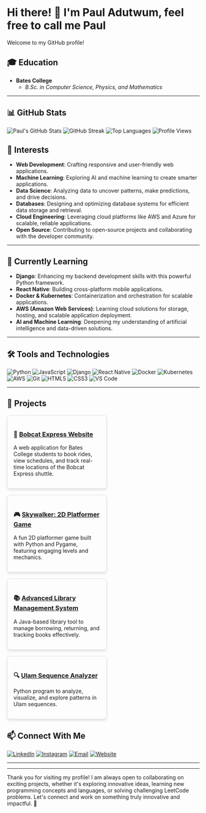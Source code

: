 # Hi there! 👋 I'm Paul Adutwum, feel free to call me Paul

Welcome to my GitHub profile! 



## 🎓 Education
- **Bates College**  
  - *B.Sc. in Computer Science, Physics, and Mathematics*

---

## 📊 GitHub Stats
![Paul's GitHub Stats](https://github-readme-stats.vercel.app/api?username=PaulAdutwum&show_icons=true&theme=radical)
![GitHub Streak](https://github-readme-streak-stats.herokuapp.com/?user=PaulAdutwum&theme=radical)
![Top Languages](https://github-readme-stats.vercel.app/api/top-langs/?username=PaulAdutwum&layout=compact&theme=radical)
![Profile Views](https://komarev.com/ghpvc/?username=PaulAdutwum&color=blue)





## 🌟 Interests
- **Web Development**: Crafting responsive and user-friendly web applications.
- **Machine Learning**: Exploring AI and machine learning to create smarter applications.
- **Data Science**: Analyzing data to uncover patterns, make predictions, and drive decisions.
- **Databases**: Designing and optimizing database systems for efficient data storage and retrieval.
- **Cloud Engineering**: Leveraging cloud platforms like AWS and Azure for scalable, reliable applications.
- **Open Source**: Contributing to open-source projects and collaborating with the developer community.
---

## 🌱 Currently Learning
- **Django**: Enhancing my backend development skills with this powerful Python framework.
- **React Native**: Building cross-platform mobile applications.
- **Docker & Kubernetes**: Containerization and orchestration for scalable applications.
- **AWS (Amazon Web Services)**: Learning cloud solutions for storage, hosting, and scalable application deployment.
- **AI and Machine Learning**: Deepening my understanding of artificial intelligence and data-driven solutions.

---

## 🛠️ Tools and Technologies
![Python](https://img.shields.io/badge/Python-3776AB?style=flat-square&logo=python&logoColor=white)
![JavaScript](https://img.shields.io/badge/JavaScript-F7DF1E?style=flat-square&logo=javascript&logoColor=black)
![Django](https://img.shields.io/badge/Django-092E20?style=flat-square&logo=django&logoColor=white)
![React Native](https://img.shields.io/badge/React%20Native-20232A?style=flat-square&logo=react&logoColor=61DAFB)
![Docker](https://img.shields.io/badge/Docker-2496ED?style=flat-square&logo=docker&logoColor=white)
![Kubernetes](https://img.shields.io/badge/Kubernetes-326CE5?style=flat-square&logo=kubernetes&logoColor=white)
![AWS](https://img.shields.io/badge/AWS-232F3E?style=flat-square&logo=amazon-aws&logoColor=white)
![Git](https://img.shields.io/badge/Git-F05032?style=flat-square&logo=git&logoColor=white)
![HTML5](https://img.shields.io/badge/HTML5-E34F26?style=flat-square&logo=html5&logoColor=white)
![CSS3](https://img.shields.io/badge/CSS3-1572B6?style=flat-square&logo=css3&logoColor=white)
![VS Code](https://img.shields.io/badge/VS%20Code-007ACC?style=flat-square&logo=visual-studio-code&logoColor=white)

---

## 💼 Projects

<div style="display: flex; flex-wrap: wrap; gap: 16px;">

  <div style="border: 1px solid #ddd; border-radius: 8px; padding: 16px; width: 45%; box-shadow: 0 4px 6px rgba(0, 0, 0, 0.1);">
    <h3>🚌 <a href="https://github.com/PaulAdutwum/Bobcat_Website" target="_blank">Bobcat Express Website</a></h3>
    <p>A web application for Bates College students to book rides, view schedules, and track real-time locations of the Bobcat Express shuttle.</p>
  </div>

  <div style="border: 1px solid #ddd; border-radius: 8px; padding: 16px; width: 45%; box-shadow: 0 4px 6px rgba(0, 0, 0, 0.1);">
    <h3>🎮 <a href="https://github.com/PaulAdutwum/skywalker-game" target="_blank">Skywalker: 2D Platformer Game</a></h3>
    <p>A fun 2D platformer game built with Python and Pygame, featuring engaging levels and mechanics.</p>
  </div>

  <div style="border: 1px solid #ddd; border-radius: 8px; padding: 16px; width: 45%; box-shadow: 0 4px 6px rgba(0, 0, 0, 0.1);">
    <h3>📚 <a href="https://github.com/PaulAdutwum/library-management" target="_blank">Advanced Library Management System</a></h3>
    <p>A Java-based library tool to manage borrowing, returning, and tracking books effectively.</p>
  </div>

  <div style="border: 1px solid #ddd; border-radius: 8px; padding: 16px; width: 45%; box-shadow: 0 4px 6px rgba(0, 0, 0, 0.1);">
    <h3>🔍 <a href="https://github.com/PaulAdutwum/ulam-analyzer" target="_blank">Ulam Sequence Analyzer</a></h3>
    <p>Python program to analyze, visualize, and explore patterns in Ulam sequences.</p>
  </div>

</div>


 
## 📫 Connect With Me
[![LinkedIn](https://img.shields.io/badge/LinkedIn-PaulAdutwum-blue?style=flat-square&logo=linkedin)](https://www.linkedin.com/in/paul-adutwum-aaaabb27b)
[![Instagram](https://img.shields.io/badge/Instagram-@PaulAdutwum-purple?style=flat-square&logo=instagram)](https://instagram.com/PaulAdutwum)
[![Email](https://img.shields.io/badge/Email-Contact_me-red?style=flat-square&logo=gmail)](mailto:padutwum@bates.edu)
[![Website](https://img.shields.io/badge/Website-PaulAdutwum-lightgrey?style=flat-square&logo=google-chrome)](https://pauladutwum.github.io)

---

---

Thank you for visiting my profile! I am always open to collaborating on exciting projects, whether it's exploring innovative ideas, learning new programming concepts and languages, or solving challenging LeetCode problems. Let's connect and work on something truly innovative and impactful. 🚀

